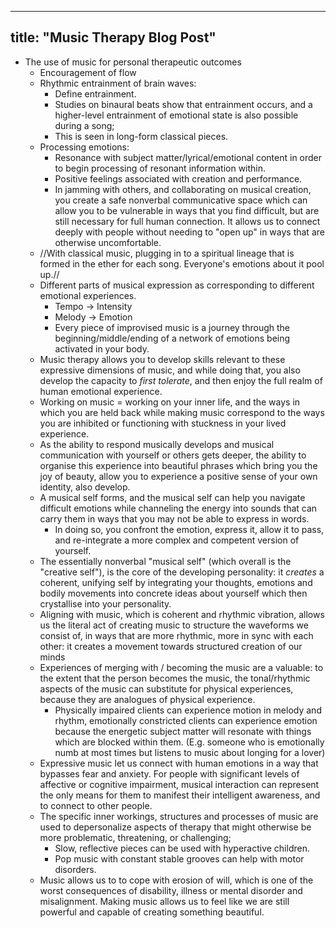 
---
title: "Music Therapy Blog Post"
---
- The use of music for personal therapeutic outcomes
	- Encouragement of flow
	- Rhythmic entrainment of brain waves:
		- Define entrainment.
		- Studies on binaural beats show that entrainment occurs, and a higher-level entrainment of emotional state is also possible during a song;
		- This is seen in long-form classical pieces.
	- Processing emotions:
		- Resonance with subject matter/lyrical/emotional content in order to begin processing of resonant information within.
		- Positive feelings associated with creation and performance.
		- In jamming with others, and collaborating on musical creation, you create a safe nonverbal communicative space which can allow you to be vulnerable in ways that you find difficult, but are still necessary for full human connection. It allows us to connect deeply with people without needing to "open up" in ways that are otherwise uncomfortable.
	- //With classical music, plugging in to a spiritual lineage that is formed in the ether for each song. Everyone's emotions about it pool up.//
	- Different parts of musical expression as corresponding to different emotional experiences.
		- Tempo -> Intensity
		- Melody -> Emotion
		- Every piece of improvised music is a journey through the beginning/middle/ending of a network of emotions being activated in your body.
	- Music therapy allows you to develop skills relevant to these expressive dimensions of music, and while doing that, you also develop the capacity to *first tolerate*, and then enjoy the full realm of human emotional experience.
	- Working on music = working on your inner life, and the ways in which you are held back while making music correspond to the ways you are inhibited or functioning with stuckness in your lived experience.
	- As the ability to respond musically develops and musical communication with yourself or others gets deeper, the ability to organise this experience into beautiful phrases which bring you the joy of beauty, allow you to experience a positive sense of your own identity, also develop.
	- A musical self forms, and the musical self can help you navigate difficult emotions while channeling the energy into sounds that can carry them in ways that you may not be able to express in words.
		- In doing so, you confront the emotion, express it, allow it to pass, and re-integrate a more complex and competent version of yourself.
	- The essentially nonverbal "musical self" (which overall is the "creative self"), is the core of the developing personality: it *creates* a coherent, unifying self by integrating your thoughts, emotions and bodily movements into concrete ideas about yourself which then crystallise into your personality.
	- Aligning with music, which is coherent and rhythmic vibration, allows us the literal act of creating music to structure the waveforms we consist of, in ways that are more rhythmic, more in sync with each other: it creates a movement towards structured creation of our minds
	- Experiences of merging  with / becoming the music are a valuable: to the extent that the person becomes the music, the tonal/rhythmic aspects of the music can substitute for physical experiences, because they are analogues of physical experience. 
		- Physically impaired clients can experience motion in melody and rhythm, emotionally constricted clients can experience emotion because the energetic subject matter will resonate with things which are blocked within them. (E.g. someone who is emotionally numb at most times but listens to music about longing for a lover)
	- Expressive music let us connect with human emotions in a way that bypasses fear and anxiety. For people with significant levels of affective or cognitive impairment, musical interaction can represent the only means for them to manifest their intelligent awareness, and to connect to other people.
	- The specific inner workings, structures and processes of music are used to depersonalize aspects of therapy that might otherwise be more problematic, threatening, or challenging;
		- Slow, reflective pieces can be used with hyperactive children. 
		- Pop music with constant stable grooves can help with motor disorders. 
	- Music allows us to to cope with erosion of will, which is one of the worst consequences of disability, illness or mental disorder and misalignment. Making music allows us to feel like we are still powerful and capable of creating something beautiful.
